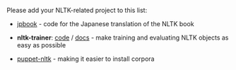 Please add your NLTK-related project to this list:

* [jpbook](https://github.com/mhagiwara/nltk) - code for the Japanese translation of the NLTK book

* **nltk-trainer**: [code](https://github.com/japerk/nltk-trainer) / [docs](http://nltk-trainer.readthedocs.org) - make training and evaluating NLTK objects as easy as possible
* [puppet-nltk](https://github.com/datascopeanalytics/puppet-nltk) - making it easier to install corpora


